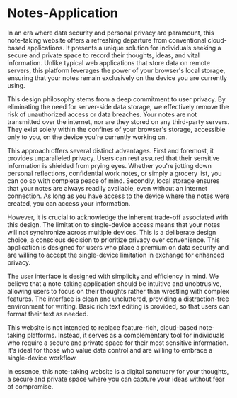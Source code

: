 # Notes-Application
In an era where data security and personal privacy are paramount, this note-taking website offers a refreshing departure from conventional cloud-based applications. It presents a unique solution for individuals seeking a secure and private space to record their thoughts, ideas, and vital information. Unlike typical web applications that store data on remote servers, this platform leverages the power of your browser's local storage, ensuring that your notes remain exclusively on the device you are currently using.

This design philosophy stems from a deep commitment to user privacy. By eliminating the need for server-side data storage, we effectively remove the risk of unauthorized access or data breaches. Your notes are not transmitted over the internet, nor are they stored on any third-party servers. They exist solely within the confines of your browser's storage, accessible only to you, on the device you're currently working on.

This approach offers several distinct advantages. First and foremost, it provides unparalleled privacy. Users can rest assured that their sensitive information is shielded from prying eyes. Whether you're jotting down personal reflections, confidential work notes, or simply a grocery list, you can do so with complete peace of mind. Secondly, local storage ensures that your notes are always readily available, even without an internet connection. As long as you have access to the device where the notes were created, you can access your information.

However, it is crucial to acknowledge the inherent trade-off associated with this design. The limitation to single-device access means that your notes will not synchronize across multiple devices. This is a deliberate design choice, a conscious decision to prioritize privacy over convenience. This application is designed for users who place a premium on data security and are willing to accept the single-device limitation in exchange for enhanced privacy.

The user interface is designed with simplicity and efficiency in mind. We believe that a note-taking application should be intuitive and unobtrusive, allowing users to focus on their thoughts rather than wrestling with complex features. The interface is clean and uncluttered, providing a distraction-free environment for writing. Basic rich text editing is provided, so that users can format their text as needed.

This website is not intended to replace feature-rich, cloud-based note-taking platforms. Instead, it serves as a complementary tool for individuals who require a secure and private space for their most sensitive information. It's ideal for those who value data control and are willing to embrace a single-device workflow.

In essence, this note-taking website is a digital sanctuary for your thoughts, a secure and private space where you can capture your ideas without fear of compromise.

